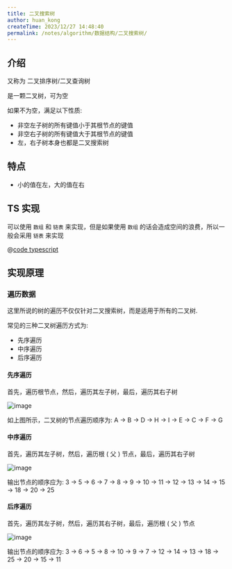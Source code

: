 ```yaml
---
title: 二叉搜索树
author: huan_kong
createTime: 2023/12/27 14:48:40
permalink: /notes/algorithm/数据结构/二叉搜索树/
---
```


## 介绍

又称为 二叉排序树/二叉查询树

是一颗二叉树，可为空

如果不为空，满足以下性质:

- 非空左子树的所有键值小于其根节点的键值
- 非空右子树的所有键值大于其根节点的键值
- 左，右子树本身也都是二叉搜索树

## 特点

- 小的值在左，大的值在右

## TS 实现

可以使用 `数组` 和 `链表` 来实现，但是如果使用 `数组` 的话会造成空间的浪费，所以一般会采用 `链表` 来实现

@[code typescript](./code/二叉搜索树.ts)

## 实现原理

### 遍历数据

这里所说的树的遍历不仅仅针对二叉搜索树，而是适用于所有的二叉树.

常见的三种二叉树遍历方式为:

- 先序遍历
- 中序遍历
- 后序遍历

#### 先序遍历

首先，遍历根节点，然后，遍历其左子树，最后，遍历其右子树

![image](https://img.huankong.top/i/2023/12/22/658536038b42f.png)

如上图所示，二叉树的节点遍历顺序为: A -> B -> D -> H -> I -> E -> C -> F -> G

#### 中序遍历

首先，遍历其左子树，然后，遍历根 ( 父 ) 节点，最后，遍历其右子树

![image](https://img.huankong.top/i/2023/12/22/65853628e2652.png)

输出节点的顺序应为: 3 -> 5 -> 6 -> 7 -> 8 -> 9 -> 10 -> 11 -> 12 -> 13 -> 14 -> 15 -> 18 -> 20 -> 25

#### 后序遍历

首先，遍历其左子树，然后，遍历其右子树，最后，遍历根 ( 父 ) 节点

![image](https://img.huankong.top/i/2023/12/22/6585361fa97c8.png)

输出节点的顺序应为: 3 -> 6 -> 5 -> 8 -> 10 -> 9 -> 7 -> 12 -> 14 -> 13 -> 18 -> 25 -> 20 -> 15 -> 11
